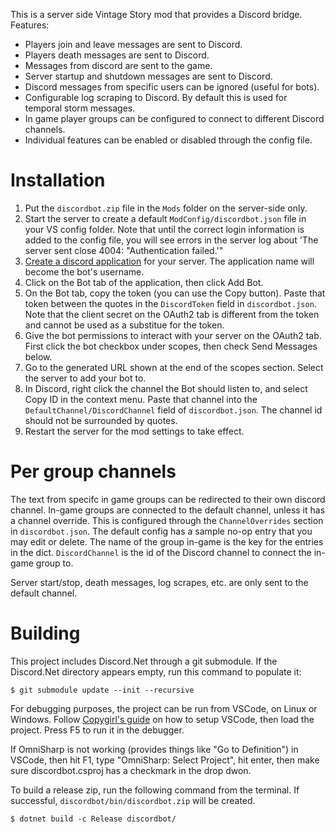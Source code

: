 This is a server side Vintage Story mod that provides a Discord bridge. Features:
* Players join and leave messages are sent to Discord.
* Players death messages are sent to Discord.
* Messages from discord are sent to the game.
* Server startup and shutdown messages are sent to Discord.
* Discord messages from specific users can be ignored (useful for bots).
* Configurable log scraping to Discord. By default this is used for temporal storm messages.
* In game player groups can be configured to connect to different Discord channels.
* Individual features can be enabled or disabled through the config file.

# Installation

1. Put the `discordbot.zip` file in the `Mods` folder on the server-side only.
2. Start the server to create a default `ModConfig/discordbot.json` file in your VS config folder. Note that until the correct login information is added to the config file, you will see errors in the server log about 'The server sent close 4004: "Authentication failed.'"
3. [Create a discord application](https://discord.com/developers/applications/) for your server. The application name will become the bot's username.
4. Click on the Bot tab of the application, then click Add Bot.
5. On the Bot tab, copy the token (you can use the Copy button). Paste that token between the quotes in the `DiscordToken` field in `discordbot.json`. Note that the client secret on the OAuth2 tab is different from the token and cannot be used as a substitue for the token.
6. Give the bot permissions to interact with your server on the OAuth2 tab. First click the bot checkbox under scopes, then check Send Messages below.
7. Go to the generated URL shown at the end of the scopes section. Select the server to add your bot to.
8. In Discord, right click the channel the Bot should listen to, and select Copy ID in the context menu. Paste that channel into the `DefaultChannel/DiscordChannel` field of `discordbot.json`. The channel id should not be surrounded by quotes.
9. Restart the server for the mod settings to take effect.

# Per group channels

The text from specifc in game groups can be redirected to their own discord channel. In-game groups are connected to the default channel, unless it has a channel override. This is configured through the `ChannelOverrides` section in `discordbot.json`. The default config has a sample no-op entry that you may edit or delete. The name of the group in-game is the key for the entries in the dict. `DiscordChannel` is the id of the Discord channel to connect the in-game group to.

Server start/stop, death messages, log scrapes, etc. are only sent to the default channel.

# Building

This project includes Discord.Net through a git submodule. If the Discord.Net directory appears empty, run this command to populate it:
```
$ git submodule update --init --recursive
```

For debugging purposes, the project can be run from VSCode, on Linux or Windows. Follow [Copygirl's guide](https://github.com/copygirl/howto-example-mod/) on how to setup VSCode, then load the project. Press F5 to run it in the debugger.

If OmniSharp is not working (provides things like "Go to Definition") in VSCode, then hit F1, type "OmniSharp: Select Project", hit enter, then make sure discordbot.csproj has a checkmark in the drop dwon.

To build a release zip, run the following command from the terminal. If successful, `discordbot/bin/discordbot.zip` will be created.
```
$ dotnet build -c Release discordbot/
```
